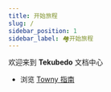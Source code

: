 ```yaml
---
title: 开始旅程
slug: /
sidebar_position: 1
sidebar_label: 🏘️开始旅程
---
```



欢迎来到 **Tekubedo** 文档中心

- 浏览 [Towny 指南](/docs/towny-guide/tldr)
